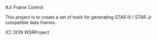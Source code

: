#Jr Frame Control

This project is to create a set of tools for generating STAR III / STAR Jr compatible data frames.

(C) 2019 WSRProject